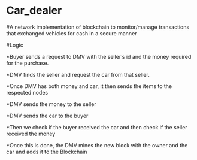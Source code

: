 # Car_dealer
#A network implementation of blockchain to monitor/manage transactions that exchanged vehicles for cash in a secure manner

#Logic

*Buyer sends a request to DMV with the seller’s id and the money required for the purchase.

*DMV finds the seller and request the car from that seller.

*Once DMV has both money and car, it then sends the items to the respected nodes

*DMV sends the money to the seller

*DMV sends the car to the buyer

*Then we check if the buyer received the car and then check if the seller received the money

*Once this is done, the DMV mines the new block with the owner and the car and adds it to the Blockchain


